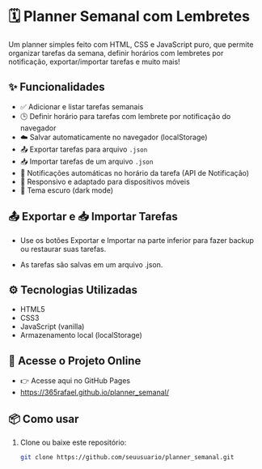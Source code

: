 # 🗓️ Planner Semanal com Lembretes

Um planner simples feito com HTML, CSS e JavaScript puro, que permite organizar tarefas da semana, definir horários com lembretes por notificação, exportar/importar tarefas e muito mais!

## ✨ Funcionalidades

- ✅ Adicionar e listar tarefas semanais
- 🕒 Definir horário para tarefas com lembrete por notificação do navegador
- ☁️ Salvar automaticamente no navegador (localStorage)
- 📤 Exportar tarefas para arquivo `.json`
- 📥 Importar tarefas de um arquivo `.json`
- 🔔 Notificações automáticas no horário da tarefa (API de Notificação)
- 📱 Responsivo e adaptado para dispositivos móveis
- 🌙 Tema escuro (dark mode)

## 📤 Exportar e 📥 Importar Tarefas

- Use os botões Exportar e Importar na parte inferior para fazer backup ou restaurar suas tarefas.

- As tarefas são salvas em um arquivo .json.

## ⚙️ Tecnologias Utilizadas

- HTML5
- CSS3
- JavaScript (vanilla)
- Armazenamento local (localStorage)

## 🔗 Acesse o Projeto Online

- 👉 Acesse aqui no GitHub Pages
- https://365rafael.github.io/planner_semanal/
## 📦 Como usar

1. Clone ou baixe este repositório:
   ```bash
   git clone https://github.com/seuusuario/planner_semanal.git
